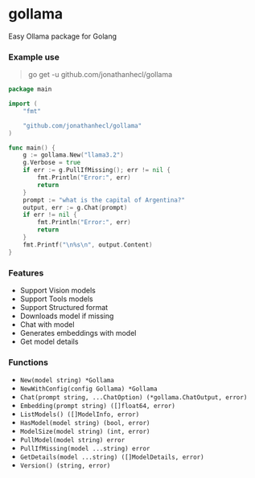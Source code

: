 # gollama
Easy Ollama package for Golang

### Example use

> go get -u github.com/jonathanhecl/gollama

```go
package main

import (
    "fmt"

    "github.com/jonathanhecl/gollama"
)

func main() {
    g := gollama.New("llama3.2")
    g.Verbose = true
    if err := g.PullIfMissing(); err != nil {
        fmt.Println("Error:", err)
        return
    }
    prompt := "what is the capital of Argentina?"
    output, err := g.Chat(prompt)
    if err != nil {
        fmt.Println("Error:", err)
        return
    }
    fmt.Printf("\n%s\n", output.Content)
}
```

### Features

- Support Vision models
- Support Tools models
- Support Structured format
- Downloads model if missing
- Chat with model
- Generates embeddings with model
- Get model details

### Functions

- `New(model string) *Gollama`
- `NewWithConfig(config Gollama) *Gollama`
- `Chat(prompt string, ...ChatOption) (*gollama.ChatOutput, error)`
- `Embedding(prompt string) ([]float64, error)`
- `ListModels() ([]ModelInfo, error)`
- `HasModel(model string) (bool, error)`
- `ModelSize(model string) (int, error)`
- `PullModel(model string) error`
- `PullIfMissing(model ...string) error`
- `GetDetails(model ...string) ([]ModelDetails, error)`
- `Version() (string, error)`
